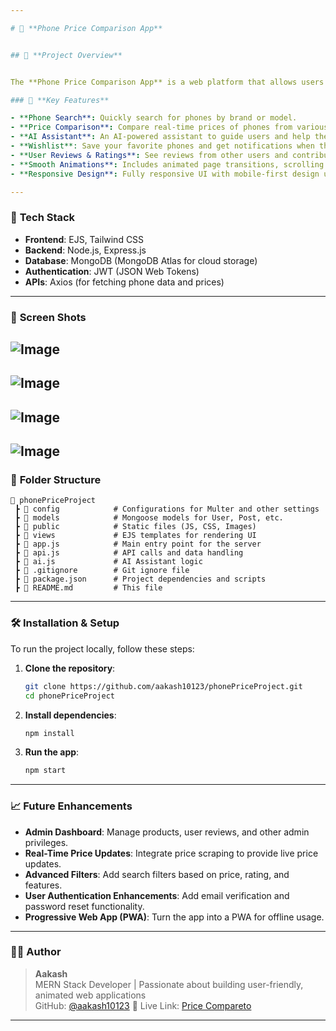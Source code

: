 ```yaml
---

# 📱 **Phone Price Comparison App**


## 🚀 **Project Overview**


The **Phone Price Comparison App** is a web platform that allows users to compare phone prices across multiple trusted e-commerce websites like **Amazon**, **Flipkart**, and others. The application provides a seamless experience to search, compare prices, and view important details like reviews and features, all in one place.

### 🌟 **Key Features**

- **Phone Search**: Quickly search for phones by brand or model.
- **Price Comparison**: Compare real-time prices of phones from various online platforms.
- **AI Assistant**: An AI-powered assistant to guide users and help them make informed decisions.
- **Wishlist**: Save your favorite phones and get notifications when there are price changes.
- **User Reviews & Ratings**: See reviews from other users and contribute your own reviews.
- **Smooth Animations**: Includes animated page transitions, scrolling effects, and hover interactions to enhance the user experience.
- **Responsive Design**: Fully responsive UI with mobile-first design using **Tailwind CSS**.

---
```


### 🔧 **Tech Stack**

- **Frontend**: EJS, Tailwind CSS
- **Backend**: Node.js, Express.js
- **Database**: MongoDB (MongoDB Atlas for cloud storage)
- **Authentication**: JWT (JSON Web Tokens)
- **APIs**: Axios (for fetching phone data and prices)

---

### 🔧 **Screen Shots**
![Image](https://github.com/user-attachments/assets/cdbf68b0-be44-4880-8e7e-5bd3fa0f3a40)
---
![Image](https://github.com/user-attachments/assets/288c6fcd-a8e7-43ea-8c6d-0d7a35a75f38)
---
![Image](https://github.com/user-attachments/assets/ef231204-24fe-4202-b5c5-fe3cd2a19a22)
---
![Image](https://github.com/user-attachments/assets/4bb00014-776d-4cbc-a706-4f476574d4c7)
---

### 📂 **Folder Structure**

```
📁 phonePriceProject
 ┣ 📁 config            # Configurations for Multer and other settings
 ┣ 📁 models            # Mongoose models for User, Post, etc.
 ┣ 📁 public            # Static files (JS, CSS, Images)
 ┣ 📁 views             # EJS templates for rendering UI
 ┣ 📄 app.js            # Main entry point for the server
 ┣ 📄 api.js            # API calls and data handling
 ┣ 📄 ai.js             # AI Assistant logic
 ┣ 📄 .gitignore        # Git ignore file
 ┣ 📄 package.json      # Project dependencies and scripts
 ┣ 📄 README.md         # This file
```

---

### 🛠️ **Installation & Setup**

To run the project locally, follow these steps:

1. **Clone the repository**:

    ```bash
    git clone https://github.com/aakash10123/phonePriceProject.git
    cd phonePriceProject
    ```

2. **Install dependencies**:

    ```bash
    npm install
    ```

3. **Run the app**:

    ```bash
    npm start
    ```

---

### 📈 **Future Enhancements**

- **Admin Dashboard**: Manage products, user reviews, and other admin privileges.
- **Real-Time Price Updates**: Integrate price scraping to provide live price updates.
- **Advanced Filters**: Add search filters based on price, rating, and features.
- **User Authentication Enhancements**: Add email verification and password reset functionality.
- **Progressive Web App (PWA)**: Turn the app into a PWA for offline usage.

---

### 👨‍💻 **Author**

> **Aakash**  
> MERN Stack Developer | Passionate about building user-friendly, animated web applications  
> GitHub: [@aakash10123](https://github.com/aakash10123)
> 🔗 Live Link: [Price Compareto](https://price-compareto.onrender.com/)


---

